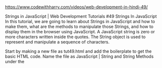 https://www.codewithharry.com/videos/web-development-in-hindi-49/


Strings in JavaScript | Web Development Tutorials #49
Strings In JavaScript
In this tutorial, we are going to learn about Strings in JavaScript and how to make them, what are the methods to manipulate those Strings, and how to display them in the browser using JavaScript. A JavaScript string is zero or more characters written inside the quotes. The String object is used to represent and manipulate a sequence of characters.

Start by making a new file as tut49.html and add the boilerplate to get the basic HTML code. Name the file as JavaScript | String and String Methods under the <title> tag.

To start, we will add the basic HTML code as shown below-

<div class="container">
        <h1>Lorem ipsum dolor sit.</h1>
        <div id="content"></div>
        <p>Lorem ipsum dolor sit amet consectetur adipisicing elit. Quam nisi, quaerat corrupti quas, illum nobis tempore sequi cumque laboriosam magni expedita earum? Similique corrupti nam magni reprehenderit quia vero, reiciendis eius officiis doloremque ipsa?</p>
    </div>
To write the JavaScript we will include a <script> tag. For example, if we write-

var string = "this";
We will see that the “this” word is reflected back on the console tab in the browser. However, apart from the double quotes, we can also write a Sting in a single quote as ‘this’. It is recommended to use double quotes when we are using single quotes between the strings. For example-

var string = 'thi"s';
If we declare new variables with strings and concatenate them with a ‘+’ sign as shown here-

var string = 'thi"s';
var name = 'Harry';
var message = 'Harry is a good boy';
Then the result will be that all the three strings will be merged together as shown below-



 


Let us now understand what are template literals. These are written under ` sign. If we write the code as below-

var name = 'Harry';
var channel = 'CodeWithHarry';
var message = 'Harry is a good boy';
var temp = `${name} is a 'nice' person "and" he has a channel called ${channel}`;
$ symbol is used here to pick that particular string from the variable. And if we do, 

console.log(temp);
Then the result will be as follows-



The main benefit of using this method is, we can use both double quotes or single quotes to identify the strings.

To extract the number of characters in a particular string we can take the help of length function as shown below-

var len = name.length;
console.log(`Length of name is ${len}`)
It will return the number of characters in the variable name. We also have escape sequence characters in the Strings. For example, if we write-

console.log("Hello world\nHarry");
The result will be as follows-



“\n” is an escape sequence that is used to take the string after it in the next line. It’s a new line character.

So I hope you must have got a basic understanding of Strings of JavaScript. In the next tutorials, we will learn the different methods of creating strings. Therefore, stay with tutorials to learn more. 